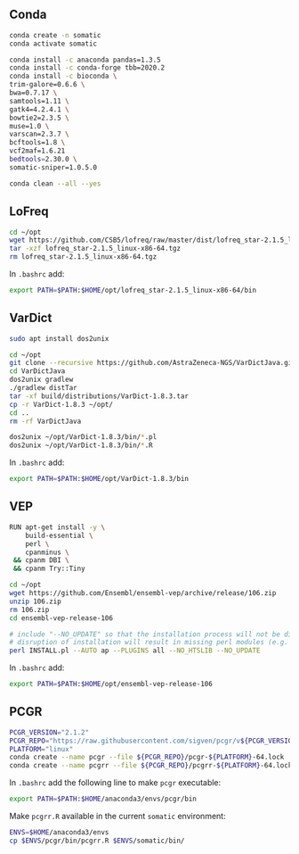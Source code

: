 ## Conda

```bash
conda create -n somatic
conda activate somatic

conda install -c anaconda pandas=1.3.5
conda install -c conda-forge tbb=2020.2
conda install -c bioconda \
trim-galore=0.6.6 \
bwa=0.7.17 \
samtools=1.11 \
gatk4=4.2.4.1 \
bowtie2=2.3.5 \
muse=1.0 \
varscan=2.3.7 \
bcftools=1.8 \
vcf2maf=1.6.21
bedtools=2.30.0 \
somatic-sniper=1.0.5.0

conda clean --all --yes
```

## LoFreq

```bash
cd ~/opt
wget https://github.com/CSB5/lofreq/raw/master/dist/lofreq_star-2.1.5_linux-x86-64.tgz
tar -xzf lofreq_star-2.1.5_linux-x86-64.tgz
rm lofreq_star-2.1.5_linux-x86-64.tgz
```

In `.bashrc` add:
```bash
export PATH=$PATH:$HOME/opt/lofreq_star-2.1.5_linux-x86-64/bin
```

## VarDict

```bash
sudo apt install dos2unix

cd ~/opt
git clone --recursive https://github.com/AstraZeneca-NGS/VarDictJava.git
cd VarDictJava
dos2unix gradlew
./gradlew distTar
tar -xf build/distributions/VarDict-1.8.3.tar
cp -r VarDict-1.8.3 ~/opt/
cd ..
rm -rf VarDictJava

dos2unix ~/opt/VarDict-1.8.3/bin/*.pl
dos2unix ~/opt/VarDict-1.8.3/bin/*.R
```

In `.bashrc` add:
```bash
export PATH=$PATH:$HOME/opt/VarDict-1.8.3/bin
```

## VEP

```bash
RUN apt-get install -y \
    build-essential \
    perl \
    cpanminus \
 && cpanm DBI \
 && cpanm Try::Tiny

cd ~/opt
wget https://github.com/Ensembl/ensembl-vep/archive/release/106.zip
unzip 106.zip
rm 106.zip
cd ensembl-vep-release-106

# include "--NO_UPDATE" so that the installation process will not be disrupted by update check
# disruption of installation will result in missing perl modules (e.g. Bio/EnsEMBL/Registry.pm) and plugins
perl INSTALL.pl --AUTO ap --PLUGINS all --NO_HTSLIB --NO_UPDATE
```

In `.bashrc` add:
```bash
export PATH=$PATH:$HOME/opt/ensembl-vep-release-106
```

## PCGR

```bash
PCGR_VERSION="2.1.2"
PCGR_REPO="https://raw.githubusercontent.com/sigven/pcgr/v${PCGR_VERSION}/conda/env/lock/"
PLATFORM="linux"
conda create --name pcgr --file ${PCGR_REPO}/pcgr-${PLATFORM}-64.lock
conda create --name pcgrr --file ${PCGR_REPO}/pcgrr-${PLATFORM}-64.lock
```

In `.bashrc` add the following line to make `pcgr` executable:
```bash
export PATH=$PATH:$HOME/anaconda3/envs/pcgr/bin
```

Make `pcgrr.R` available in the current `somatic` environment:
```bash
ENVS=$HOME/anaconda3/envs
cp $ENVS/pcgr/bin/pcgrr.R $ENVS/somatic/bin/
```
